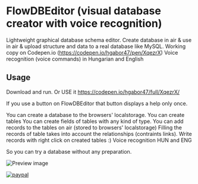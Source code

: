 FlowDBEditor (visual database creator with voice recognition)
=============================================================

Lightweight graphical database schema editor. Create database in air & use in air & upload structure and data to a real database like MySQL. 
Working copy on Codepen.io (https://codepen.io/hgabor47/pen/XqezrX)
Voice recognition (voice commands) in Hungarian and English


Usage
-----
Download and run. Or USE it https://codepen.io/hgabor47/full/XqezrX/

If you use a button on FlowDBEditor that button displays a help only once.

You can create a database to the browsers' localstorage.
You can create tables
You can create fields of tables with any kind of type.
You can add records to the tables on air (stored to browsers' localstorage)
Filling the records of table takes into account the relationships (contraints links).
Write records with right click on created tables :)
Voice recognition HUN and ENG

So you can try a database without any preparation.


![Preview image](https://github.com/hgabor47/FlowDBEditor/blob/master/flowdbeditor1.jpg?raw=true "Preview")


[![paypal](https://www.paypalobjects.com/en_US/i/btn/btn_donateCC_LG.gif)](https://www.paypal.com/cgi-bin/webscr?cmd=_donations&business=hgabor47%40gmail%2ecom&lc=AL&item_number=flowdbeditor&currency_code=USD&bn=PP%2dDonationsBF%3abtn_donateCC_LG%2egif%3aNonHosted)